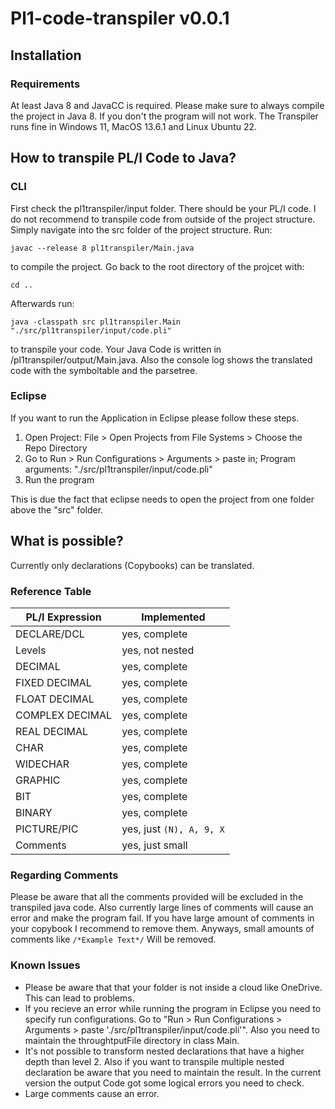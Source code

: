 # Pl1-code-transpiler v0.0.1
## Installation
### Requirements
At least Java 8 and JavaCC is required. Please make sure to always compile the project in Java 8. If you don't the program will not work.
The Transpiler runs fine in Windows 11, MacOS 13.6.1 and Linux Ubuntu 22.

## How to transpile PL/I Code to Java?
### CLI 
First check the pl1transpiler/input folder. There should be your PL/I code. I do not recommend to transpile code from outside of the project structure.
Simply navigate into the src folder of the project structure.
Run:

`javac --release 8 pl1transpiler/Main.java`

to compile the project.
Go back to the root directory of the projcet with:

`cd ..`

Afterwards run:

`java -classpath src pl1transpiler.Main "./src/pl1transpiler/input/code.pli"`

to transpile your code. Your Java Code is written in /pl1transpiler/output/Main.java. Also the console log shows the translated code with the symboltable and the parsetree.

### Eclipse
If you want to run the Application in Eclipse please follow these steps.
1. Open Project: File > Open Projects from File Systems > Choose the Repo Directory
2. Go to Run > Run Configurations > Arguments > paste in; Program arguments: "./src/pl1transpiler/input/code.pli"
3. Run the program

This is due the fact that eclipse needs to open the project from one folder above the "src" folder.

## What is possible?
Currently only declarations (Copybooks) can be translated.

### Reference Table 

| PL/I Expression    | Implemented      |
| ------------------ | ---------------- |
| DECLARE/DCL        | yes, complete    |
| Levels             | yes, not nested  |
| DECIMAL            | yes, complete    |
| FIXED DECIMAL      | yes, complete    |
| FLOAT DECIMAL      | yes, complete    |
| COMPLEX DECIMAL    | yes, complete    |
| REAL DECIMAL       | yes, complete    |
| CHAR               | yes, complete    |
| WIDECHAR           | yes, complete    |
| GRAPHIC            | yes, complete    |
| BIT                | yes, complete    |
| BINARY             | yes, complete    |
| PICTURE/PIC        | yes, just `(N), A, 9, X`    |
| Comments           | yes, just small  |

### Regarding Comments
Please be aware that all the comments provided will be excluded in the transpiled java code.
Also currently large lines of comments will cause an error and make the program fail.
If you have large amount of comments in your copybook I recommend to remove them. Anyways,
small amounts of comments like `/*Example Text*/` Will be removed.

### Known Issues
- Please be aware that that your folder is not inside a cloud like OneDrive. This can lead to problems.
- If you recieve an error while running the program in Eclipse you need to specify run configurations. Go to "Run > Run Configurations > Arguments > paste './src/pl1transpiler/input/code.pli'". Also you need to maintain the throughtputFile directory in class Main.
- It's not possible to transform nested declarations that have a higher depth than level 2. Also if you want to transpile multiple nested declaration be aware that you need to maintain the result. In the current version the output Code got some logical errors you need to check.
- Large comments cause an error.
